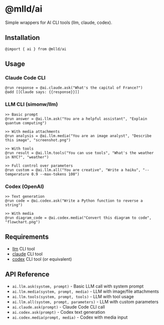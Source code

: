 # @mlld/ai

Simple wrappers for AI CLI tools (llm, claude, codex).

## Installation

```mlld
@import { ai } from @mlld/ai
```

## Usage

### Claude Code CLI

```mlld
@run response = @ai.claude.ask("What's the capital of France?")
@add [[Claude says: {{response}}]]
```

### LLM CLI (simonw/llm)

```mlld
>> Basic prompt
@run answer = @ai.llm.ask("You are a helpful assistant", "Explain quantum computing")

>> With media attachments
@run analysis = @ai.llm.media("You are an image analyst", "Describe this image", "screenshot.png")

>> With tools
@run result = @ai.llm.tools("You can use tools", "What's the weather in NYC?", "weather")

>> Full control over parameters
@run custom = @ai.llm.all("You are creative", "Write a haiku", "--temperature 0.9 --max-tokens 100")
```

### Codex (OpenAI)

```mlld
>> Text generation
@run code = @ai.codex.ask("Write a Python function to reverse a string")

>> With media
@run diagram_code = @ai.codex.media("Convert this diagram to code", "flowchart.png")
```

## Requirements

- [llm](https://github.com/simonw/llm) CLI tool
- [claude](https://github.com/anthropics/claude-code) CLI tool  
- [codex](https://github.com/openai/codex) CLI tool (or equivalent)

## API Reference

- `ai.llm.ask(system, prompt)` - Basic LLM call with system prompt
- `ai.llm.media(system, prompt, media)` - LLM with image/file attachments
- `ai.llm.tools(system, prompt, tools)` - LLM with tool usage
- `ai.llm.all(system, prompt, parameters)` - LLM with custom parameters
- `ai.claude.ask(prompt)` - Claude Code CLI call
- `ai.codex.ask(prompt)` - Codex text generation
- `ai.codex.media(prompt, media)` - Codex with media input